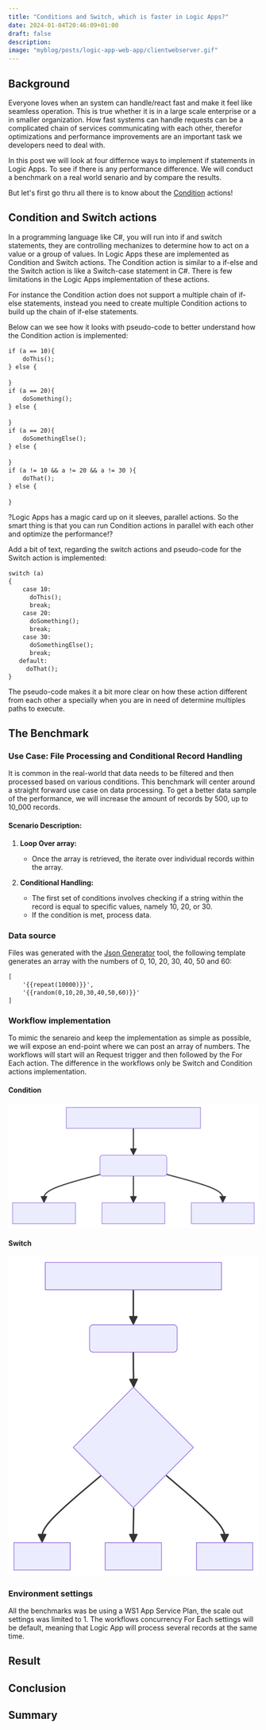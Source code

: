 ```yaml
---
title: "Conditions and Switch, which is faster in Logic Apps?" 
date: 2024-01-04T20:46:09+01:00
draft: false
description: 
image: "myblog/posts/logic-app-web-app/clientwebserver.gif"
---
```


## Background   
Everyone loves when an system can handle/react fast and make it feel like seamless operation. This is true whether it is in a large scale enterprise or a in smaller organization. How fast systems can handle requests can be a complicated chain of services communicating with each other, therefor optimizations and performance improvements are an important task we developers need to deal with.

In this post we will look at four differnce ways to implement if statements in Logic Apps. To see if there is any performance difference. We will conduct a benchmark on a real world senario and by compare the results.

But let's first go thru all there is to know about the <a href="https://learn.microsoft.com/en-us/azure/logic-apps/logic-apps-control-flow-conditional-statement?tabs=consumption" target="_blank" rel="noopener noreferrer">Condition</a> actions!

## Condition and Switch actions
In a programming language like C#, you will run into if and switch statements, they are controlling mechanizes to determine how to act on a value or a group of values. In Logic Apps these are implemented as Condition and Switch actions. The Condition action is similar to a if-else and the Switch action is like a Switch-case statement in C#. There is few limitations in the Logic Apps implementation of these actions.

For instance the Condition action does not support a multiple chain of if-else statements, instead you need to create multiple Condition actions to build up the chain of if-else statements.

Below can we see how it looks with pseudo-code to better understand how the Condition action is implemented:

```
if (a == 10){
    doThis();
} else {

}
if (a == 20){
    doSomething();
} else {

}
if (a == 20){
    doSomethingElse();
} else {

}
if (a != 10 && a != 20 && a != 30 ){
    doThat();
} else {

}
``` 
?Logic Apps has a magic card up on it sleeves, parallel actions. So the smart thing is that you can run Condition actions in parallel with each other and optimize the performance!?

Add a bit of text, regarding the switch actions and pseudo-code for the Switch action is implemented:

```
switch (a)
{
    case 10:
      doThis();
      break;
    case 20:
      doSomething();
      break;
    case 30:
      doSomethingElse();
      break;
   default:
     doThat();
}
```

The pseudo-code makes it a bit more clear on how these action different from each other a specially when you are in need of determine multiples paths to execute.

## The Benchmark
### Use Case: File Processing and Conditional Record Handling

It is common in the real-world that data needs to be filtered and then processed based on various conditions. This benchmark will center around a straight forward use case on data processing. To get a better data sample of the performance, we will increase the amount of records by 500, up to 10_000 records. 

#### Scenario Description:
1. **Loop Over array:**

   - Once the array is retrieved, the iterate over individual records within the array.

2. **Conditional Handling:**
   - The first set of conditions involves checking if a string within the record is equal to specific values, namely 10, 20, or 30.
   - If the condition is met, process data.

### Data source
Files was generated with the <a href="https://json-generator.com/" target="_blank" rel="noopener noreferrer">Json Generator</a> tool, the following template generates an array with the numbers of 0, 10, 20, 30, 40, 50 and 60:
```
[
    '{{repeat(10000)}}',
    '{{random(0,10,20,30,40,50,60)}}'
]
```

### Workflow implementation
To mimic the senareio and keep the implementation as simple as possible, we will expose an end-point where we can post an array of numbers. The workflows will start will an Request trigger and then followed by the For Each action. The difference in the workflows only be Switch and Condition actions implementation.
#### Condition
![Workflow-switch](workflow-condition.svg)
#### Switch
![Workflow-switch](workflow-switch.svg)
### Environment settings
All the benchmarks was be using a WS1 App Service Plan, the scale out settings was limited to 1. 
The workflows concurrency For Each settings will be default, meaning that Logic App will process several records at the same time. 

## Result

## Conclusion

## Summary
